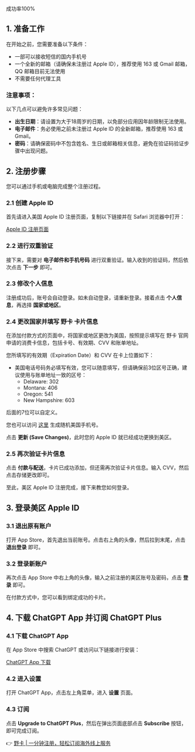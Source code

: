 成功率100%

## 1. 准备工作

在开始之前，您需要准备以下条件：

- 一部可以接收短信的国内手机号
- 一个全新的邮箱（请确保未注册过 Apple ID），推荐使用 163 或 Gmail 邮箱，QQ 邮箱目前无法使用
- 不需要任何代理工具

### 注意事项：

以下几点可以避免许多常见问题：

- **出生日期**：请设置为大于18周岁的日期，以免部分应用因年龄限制无法使用。
- **电子邮件**：务必使用之前未注册过 Apple ID 的全新邮箱，推荐使用 163 或 Gmail。
- **密码**：请确保密码中不包含姓名、生日或邮箱相关信息，避免在验证码验证步骤中出现问题。

## 2. 注册步骤

您可以通过手机或电脑完成整个注册过程。

### 2.1 创建 Apple ID

首先请进入美国 Apple ID 注册页面，复制以下链接并在 Safari 浏览器中打开：

[Apple ID 注册页面](https://appleid.apple.com/account)

### 2.2 进行双重验证

接下来，需要对 **电子邮件和手机号码** 进行双重验证。输入收到的验证码，然后依次点击 **下一步** 即可。

### 2.3 修改个人信息

注册成功后，账号会自动登录。如未自动登录，请重新登录。接着点击 **个人信息**，再选择 **国家或地区**。

### 2.4 更改国家并填写 野卡 卡片信息

在添加付款方式的页面中，将国家或地区更改为美国，按照提示填写在 野卡 官网申请的消费卡信息，包括卡号、有效期、CVV 和账单地址。

您所填写的有效期（Expiration Date）和 CVV 在卡上位置如下：

- 美国电话号码务必填写有效，您可以随意填写，但请确保前3位区号正确，建议使用与账单地址一致的区号：
  - Delaware: 302
  - Montana: 406
  - Oregon: 541
  - New Hampshire: 603

后面的7位可以自定义。

您也可以访问 [这里](https://www.generatormix.com/random-phone-numbers) 生成随机美国手机号。

点击 **更新 (Save Changes)**，此时您的 Apple ID 就已经成功更换到美区。

### 2.5 再次验证卡片信息

点击 **付款与配送**，卡片已成功添加，但还需再次验证卡片信息。输入 CVV，然后点击存储更改即可。

至此，美区 Apple ID 注册完成，接下来教您如何登录。

## 3. 登录美区 Apple ID

### 3.1 退出原有账户

打开 App Store，首先退出当前账号。点击右上角的头像，然后拉到末尾，点击 **退出登录** 即可。

### 3.2 登录新账户

再次点击 App Store 中右上角的头像，输入之前注册的美区账号及密码，点击 **登录** 即可。

在付款方式中，您可以看到绑定成功的卡片。

## 4. 下载 ChatGPT App 并订阅 ChatGPT Plus

### 4.1 下载 ChatGPT App

在 App Store 中搜索 ChatGPT 或访问以下链接进行安装：

[ChatGPT App 下载](https://apps.apple.com/us/app/chatgpt/id6448311069)

### 4.2 进入设置

打开 ChatGPT App，点击左上角菜单，进入 **设置** 页面。

### 4.3 订阅

点击 **Upgrade to ChatGPT Plus**，然后在弹出页面底部点击 **Subscribe** 按钮，即可完成订阅。

👉 [野卡 | 一分钟注册，轻松订阅海外线上服务](https://bit.ly/bewildcard)
